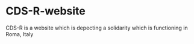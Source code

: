 # CDS-R-website
CDS-R is a website which is depecting a solidarity which is functioning in Roma, Italy
